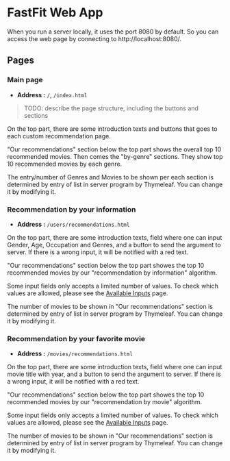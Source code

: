 # FastFit Web App

When you run a server locally, it uses the port 8080 by default. So you can access the web page by connecting to http://localhost:8080/.

## Pages

### Main page

- **Address :** `/`, `/index.html`

> TODO: describe the page structure, including the buttons and sections

On the top part, there are some introduction texts and buttons that goes to each custom recommendation page.

"Our recommendations" section below the top part shows the overall top 10 recommended movies. Then comes the "by-genre" sections. They show top 10 recommended movies by each genre.

The entry/number of Genres and Movies to be shown per each section is determined by entry of list in server program by Thymeleaf.
You can change it by modifying it.

### Recommendation by your information

- **Address :** `/users/recommendations.html`

On the top part, there are some introduction texts, field where one can input Gender, Age, Occupation and Genres, and a button to send the argument to server. If there is a wrong input, it will be notified with a red text.

"Our recommendations" section below the top part showes the top 10 recommended movies by our "recommendation by information" algorithm.

Some input fields only accepts a limited number of values. To check which values are allowed, please see the [Available Inputs](/docs/available-inputs.md) page.

The number of movies to be shown in "Our recommendations" section is determined by entry of list in server program by Thymeleaf.
You can change it by modifying it.

### Recommendation by your favorite movie

- **Address :** `/movies/recommendations.html`

On the top part, there are some introduction texts, field where one can input movie title with year, and a button to send the argument to server. If there is a wrong input, it will be notified with a red text.

"Our recommendations" section below the top part showes the top 10 recommended movies by our "recommendation by movie" algorithm.

Some input fields only accepts a limited number of values. To check which values are allowed, please see the [Available Inputs](/docs/available-inputs.md) page.

The number of movies to be shown in "Our recommendations" section is determined by entry of list in server program by Thymeleaf.
You can change it by modifying it.

